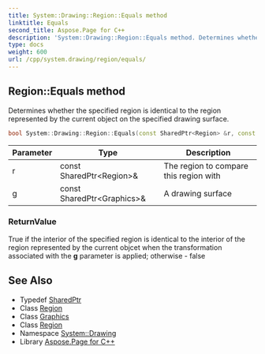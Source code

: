 ```yaml
---
title: System::Drawing::Region::Equals method
linktitle: Equals
second_title: Aspose.Page for C++
description: 'System::Drawing::Region::Equals method. Determines whether the specified region is identical to the region represented by the current object on the specified drawing surface in C++.'
type: docs
weight: 600
url: /cpp/system.drawing/region/equals/
---
```

## Region::Equals method


Determines whether the specified region is identical to the region represented by the current object on the specified drawing surface.

```cpp
bool System::Drawing::Region::Equals(const SharedPtr<Region> &r, const SharedPtr<Graphics> &g)
```


| Parameter | Type | Description |
| --- | --- | --- |
| r | const SharedPtr\<Region\>\& | The region to compare this region with |
| g | const SharedPtr\<Graphics\>\& | A drawing surface |

### ReturnValue

True if the interior of the specified region is identical to the interior of the region represented by the current objcet when the transformation associated with the **g** parameter is applied; otherwise - false

## See Also

* Typedef [SharedPtr](../../../system/sharedptr/)
* Class [Region](../)
* Class [Graphics](../../graphics/)
* Class [Region](../)
* Namespace [System::Drawing](../../)
* Library [Aspose.Page for C++](../../../)
